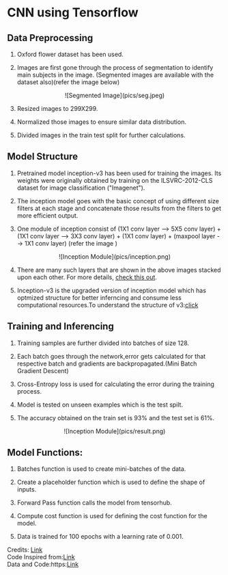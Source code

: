 # CNN using Tensorflow

## Data Preprocessing

1. Oxford flower dataset has been used.

2. Images are first gone through the process of segmentation to identify main subjects in the image. (Segmented images are available with the dataset also)(refer the image below)

<div align="center">
![Segmented Image](pics/seg.jpeg)
</div>

3. Resized images to 299X299.

4. Normalized those images to ensure similar data distribution.

5. Divided images in the train test split for further calculations.

## Model Structure

1. Pretrained model inception-v3 has been used for training the images. Its weights were originally obtained by training on the ILSVRC-2012-CLS dataset for image classification ("Imagenet").

2. The inception model goes with the basic concept of using different size filters at each stage and concatenate those results from the filters to get more efficient output.

3. One module of inception consist of (1X1 conv layer --> 5X5 conv layer) + (1X1 conv layer --> 3X3 conv layer) + (1X1 conv layer) + (maxpool layer --> 1X1 conv layer) (refer the image )

<div align="center">
![Inception Module](pics/inception.png)
</div>

4. There are many such layers that are shown in the above images stacked upon each other. For more details, [check this out](https://www.analyticsvidhya.com/blog/2018/10/understanding-inception-network-from-scratch/).

5. Inception-v3 is the upgraded version of inception model which has optmized structure for better inferncing and consume less computational resources.To understand the structure of v3:[click](https://medium.com/@sh.tsang/review-inception-v3-1st-runner-up-image-classification-in-ilsvrc-2015-17915421f77c)

## Training and Inferencing
1. Training samples are further divided into batches of size 128.
 
2. Each batch goes through the network,error gets calculated for that respective batch and gradients are backpropagated.(Mini Batch Gradient Descent)

3. Cross-Entropy loss is used for calculating the error during the training process.

4. Model is tested on unseen examples which is the test spilt.

5. The accuracy obtained on the train set is 93% and the test set is 61%.

<div align="center">
![Inception Module](pics/result.png)
</div>


## Model Functions:

1. Batches function is used to create mini-batches of the data.

2. Create a placeholder function which is used to define the shape of inputs.

3. Forward Pass function calls the model from tensorhub.

4. Compute cost function is used for defining the cost function for the model.

5. Data is trained for 100 epochs with a learning rate of 0.001.

Credits: [Link](https://arxiv.org/pdf/1708.03763.pdf)  
Code Inspired from:[Link](https://github.com/Kulbear/deep-learning-coursera/blob/master/Convolutional%20Neural%20Networks/Convolution%20model%20-%20Application%20-%20v1.ipynb)  
Data and Code:https:[Link](//drive.google.com/drive/folders/1mS9Um9oQnkFRfVcmwx8Kdz_pfUGumU02?usp=sharing)